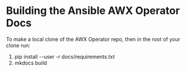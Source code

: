 # Building the Ansible AWX Operator Docs

To make a local clone of the AWX Operator repo, then in the root of your clone run:

1. pip install --user -r docs/requirements.txt
2. mkdocs build